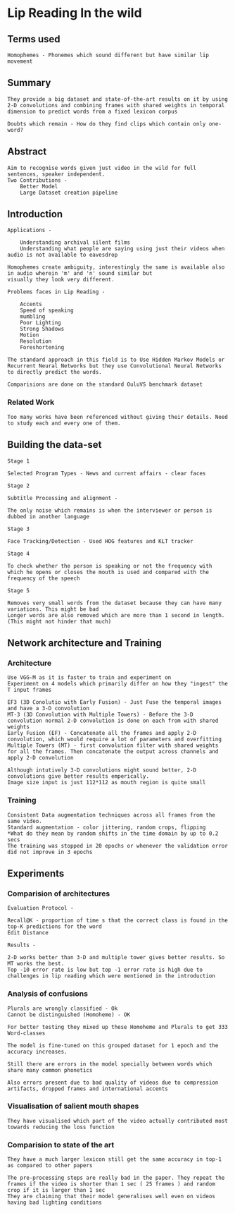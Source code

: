 # Lip Reading In the wild

## Terms used 

    Homophemes - Phonemes which sound different but have similar lip movement
    
## Summary

    They provide a big dataset and state-of-the-art results on it by using 2-D convolutions and combining frames with shared weights in temporal dimension to predict words from a fixed lexicon corpus
    
    Doubts which remain - How do they find clips which contain only one-word?
    
## Abstract

    Aim to recognise words given just video in the wild for full sentences, speaker independent. 
    Two Contributions - 
        Better Model
        Large Dataset creation pipeline
        
## Introduction
    
    Applications - 
        
        Understanding archival silent films
        Understanding what people are saying using just their videos when audio is not available to eavesdrop
       
    Homophemes create ambiguity, interestingly the same is available also in audio wherein 'm' and 'n' sound similar but 
    visually they look very different.
    
    Problems faces in Lip Reading - 
    
        Accents
        Speed of speaking
        mumbling
        Poor Lighting 
        Strong Shadows
        Motion
        Resolution
        Foreshortening
        
    The standard approach in this field is to Use Hidden Markov Models or Recurrent Neural Networks but they use Convolutional Neural Networks to directly predict the words.
    
    Comparisions are done on the standard OuluVS benchmark dataset
    
### Related Work

    Too many works have been referenced without giving their details. Need to study each and every one of them.
    
## Building the data-set

    Stage 1 
    
    Selected Program Types - News and current affairs - clear faces
    
    Stage 2
    
    Subtitle Processing and alignment - 
    
    The only noise which remains is when the interviewer or person is dubbed in another language
    
    Stage 3
    
    Face Tracking/Detection - Used HOG features and KLT tracker
    
    Stage 4
    
    To check whether the person is speaking or not the frequency with which he opens or closes the mouth is used and compared with the frequency of the speech
    
    Stage 5
    
    Removes very small words from the dataset because they can have many variations. This might be bad
    Longer words are also removed which are more than 1 second in length. (This might not hinder that much)
    
## Network architecture and Training

### Architecture

    Use VGG-M as it is faster to train and experiment on
    Experiment on 4 models which primarily differ on how they "ingest" the T input frames
    
    EF3 (3D Conolutio with Early Fusion) - Just Fuse the temporal images and have a 3-D convolution
    MT-3 (3D Convolution with Multiple Towers) - Before the 3-D convolution normal 2-D convolution is done on each from with shared weights
    Early Fusion (EF) - Concatenate all the frames and apply 2-D convolution, which would require a lot of parameters and overfitting
    Multiple Towers (MT) - first convolution filter with shared weights for all the frames. Then concatenate the output across channels and apply 2-D convolution
    
    Although intutively 3-D convolutions might sound better, 2-D convolutions give better results emperically.
    Image size input is just 112*112 as mouth region is quite small
    
### Training

    Consistent Data augmentation techniques across all frames from the same video.
    Standard augmentation - color jittering, random crops, flipping
    *What do they mean by random shifts in the time domain by up to 0.2 secs
    The training was stopped in 20 epochs or whenever the validation error did not improve in 3 epochs
    
## Experiments

### Comparision of architectures

    Evaluation Protocol - 
    
    Recall@K - proportion of time s that the correct class is found in the top-K predictions for the word
    Edit Distance
    
    Results - 
    
    2-D works better than 3-D and multiple tower gives better results. So MT works the best.
    Top -10 error rate is low but top -1 error rate is high due to challenges in lip reading which were mentioned in the introduction
    
### Analysis of confusions

    Plurals are wrongly classified - Ok
    Cannot be distinguished (Homoheme) - OK
    
    For better testing they mixed up these Homoheme and Plurals to get 333 Word-classes
    
    The model is fine-tuned on this grouped dataset for 1 epoch and the accuracy increases.
    
    Still there are errors in the model specially between words which share many common phonetics
    
    Also errors present due to bad quality of videos due to compression artifacts, dropped frames and international accents
    
### Visualisation of salient mouth shapes

    They have visualised which part of the video actually contributed most towards reducing the loss function
    
### Comparision to state of the art

    They have a much larger lexicon still get the same accuracy in top-1 as compared to other papers
    
    The pre-processing steps are really bad in the paper. They repeat the frames if the video is shorter than 1 sec ( 25 frames ) and random crop if it is larger than 1 sec
    They are claiming that their model generalises well even on videos having bad lighting conditions